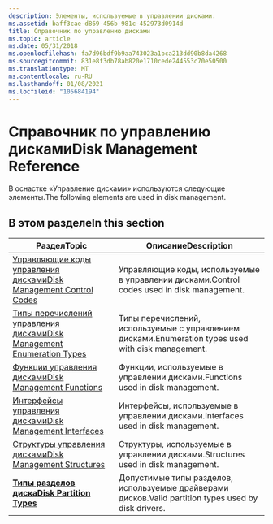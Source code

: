 ```yaml
---
description: Элементы, используемые в управлении дисками.
ms.assetid: baff3cae-d869-456b-981c-452973d0914d
title: Справочник по управлению дисками
ms.topic: article
ms.date: 05/31/2018
ms.openlocfilehash: fa7d96bdf9b9aa743023a1bca213dd90b8da4268
ms.sourcegitcommit: 831e8f3db78ab820e1710cede244553c70e50500
ms.translationtype: MT
ms.contentlocale: ru-RU
ms.lasthandoff: 01/08/2021
ms.locfileid: "105684194"
---
```

# <a name="disk-management-reference"></a><span data-ttu-id="32d3b-103">Справочник по управлению дисками</span><span class="sxs-lookup"><span data-stu-id="32d3b-103">Disk Management Reference</span></span>

<span data-ttu-id="32d3b-104">В оснастке «Управление дисками» используются следующие элементы.</span><span class="sxs-lookup"><span data-stu-id="32d3b-104">The following elements are used in disk management.</span></span>

## <a name="in-this-section"></a><span data-ttu-id="32d3b-105">В этом разделе</span><span class="sxs-lookup"><span data-stu-id="32d3b-105">In this section</span></span>



| <span data-ttu-id="32d3b-106">Раздел</span><span class="sxs-lookup"><span data-stu-id="32d3b-106">Topic</span></span>                                                                                 | <span data-ttu-id="32d3b-107">Описание</span><span class="sxs-lookup"><span data-stu-id="32d3b-107">Description</span></span>                                             |
|---------------------------------------------------------------------------------------|---------------------------------------------------------|
| [<span data-ttu-id="32d3b-108">Управляющие коды управления дисками</span><span class="sxs-lookup"><span data-stu-id="32d3b-108">Disk Management Control Codes</span></span>](disk-management-control-codes.md)<br/>         | <span data-ttu-id="32d3b-109">Управляющие коды, используемые в управлении дисками.</span><span class="sxs-lookup"><span data-stu-id="32d3b-109">Control codes used in disk management.</span></span><br/>       |
| [<span data-ttu-id="32d3b-110">Типы перечислений управления дисками</span><span class="sxs-lookup"><span data-stu-id="32d3b-110">Disk Management Enumeration Types</span></span>](disk-management-enumeration-types.md)<br/> | <span data-ttu-id="32d3b-111">Типы перечислений, используемые с управлением дисками.</span><span class="sxs-lookup"><span data-stu-id="32d3b-111">Enumeration types used with disk management.</span></span><br/> |
| [<span data-ttu-id="32d3b-112">Функции управления дисками</span><span class="sxs-lookup"><span data-stu-id="32d3b-112">Disk Management Functions</span></span>](disk-management-functions.md)<br/>                 | <span data-ttu-id="32d3b-113">Функции, используемые в управлении дисками.</span><span class="sxs-lookup"><span data-stu-id="32d3b-113">Functions used in disk management.</span></span><br/>           |
| [<span data-ttu-id="32d3b-114">Интерфейсы управления дисками</span><span class="sxs-lookup"><span data-stu-id="32d3b-114">Disk Management Interfaces</span></span>](disk-management-interfaces.md)<br/>               | <span data-ttu-id="32d3b-115">Интерфейсы, используемые в управлении дисками.</span><span class="sxs-lookup"><span data-stu-id="32d3b-115">Interfaces used in disk management.</span></span><br/>          |
| [<span data-ttu-id="32d3b-116">Структуры управления дисками</span><span class="sxs-lookup"><span data-stu-id="32d3b-116">Disk Management Structures</span></span>](disk-management-structures.md)<br/>               | <span data-ttu-id="32d3b-117">Структуры, используемые в управлении дисками.</span><span class="sxs-lookup"><span data-stu-id="32d3b-117">Structures used in disk management.</span></span><br/>          |
| [<span data-ttu-id="32d3b-118">**Типы разделов диска**</span><span class="sxs-lookup"><span data-stu-id="32d3b-118">**Disk Partition Types**</span></span>](disk-partition-types.md)<br/>                       | <span data-ttu-id="32d3b-119">Допустимые типы разделов, используемые драйверами дисков.</span><span class="sxs-lookup"><span data-stu-id="32d3b-119">Valid partition types used by disk drivers.</span></span><br/>  |



 

 

 




